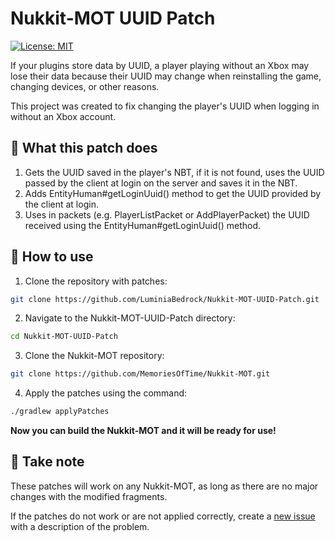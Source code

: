 # Nukkit-MOT UUID Patch

[![License: MIT](https://img.shields.io/badge/License-MIT-blue.svg)](LICENSE)

If your plugins store data by UUID, a player playing without an Xbox may lose their data because their UUID may change when reinstalling the game, changing devices, or other reasons.

This project was created to fix changing the player's UUID when logging in without an Xbox account.

## 📖 What this patch does
1. Gets the UUID saved in the player's NBT, if it is not found, uses the UUID passed by the client at login on the server and saves it in the NBT.
2. Adds EntityHuman#getLoginUuid() method to get the UUID provided by the client at login.
3. Uses in packets (e.g. PlayerListPacket or AddPlayerPacket) the UUID received using the EntityHuman#getLoginUuid() method.

## 🚀 How to use
1. Clone the repository with patches:
```bash
git clone https://github.com/LuminiaBedrock/Nukkit-MOT-UUID-Patch.git
```
2. Navigate to the Nukkit-MOT-UUID-Patch directory:
```bash
cd Nukkit-MOT-UUID-Patch
```
3. Clone the Nukkit-MOT repository:
```bash
git clone https://github.com/MemoriesOfTime/Nukkit-MOT.git
```
4. Apply the patches using the command:
```bash
./gradlew applyPatches
```
**Now you can build the Nukkit-MOT and it will be ready for use!**

## 📄 Take note
These patches will work on any Nukkit-MOT, as long as there are no major changes with the modified fragments.

If the patches do not work or are not applied correctly, create a [new issue](https://github.com/LuminiaBedrock/Nukkit-MOT-UUID-Patch/issues/new) with a description of the problem.